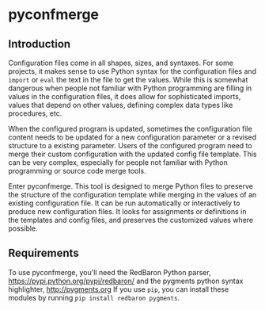 # pyconfmerge

## Introduction

Configuration files come in all shapes, sizes, and syntaxes.  For some
projects, it makes sense to use Python syntax for the configuration
files and `import` or `eval` the text in the file to get the values.
While this is somewhat dangerous when people not familiar with Python
programming are filling in values in the configuration files, it does
allow for sophisticated imports, values that depend on other values,
defining complex data types like procedures, etc.

When the configured program is updated, sometimes the configuration
file content needs to be updated for a new configuration parameter or
a revised structure to a existing parameter.  Users of the configured
program need to merge their custom configuration with the updated
config file template.  This can be very complex, especially for people
not familiar with Python programming or source code merge tools.

Enter pyconfmerge.  This tool is designed to merge Python files to
preserve the structure of the configuration template while merging in
the values of an existing configuration file.  It can be run automatically
or interactively to produce new configuration files.  It looks for
assignments or definitions in the templates and config files, and
preserves the customized values where possible.

## Requirements

To use pyconfmerge, you'll need the RedBaron Python parser,
https://pypi.python.org/pypi/redbaron/
and the pygments python syntax highlighter,
http://pygments.org
If you use `pip`, you can install these modules by running
`pip install redbaron pygments`.
